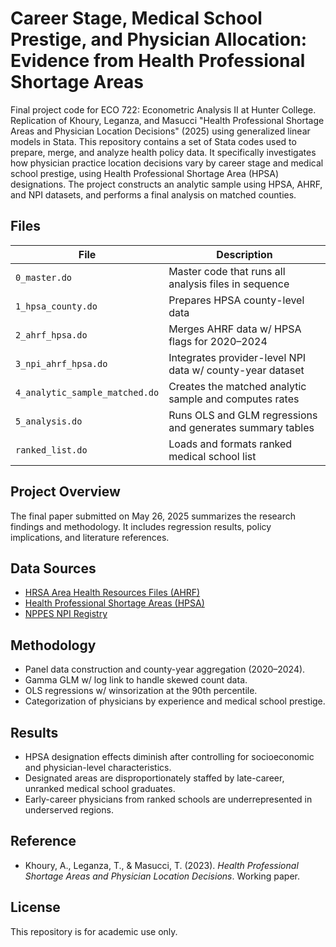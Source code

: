 # Career Stage, Medical School Prestige, and Physician Allocation: Evidence from Health Professional Shortage Areas

Final project code for ECO 722: Econometric Analysis II at Hunter College. Replication of Khoury, Leganza, and Masucci "Health Professional Shortage Areas and Physician Location Decisions" (2025) using generalized linear models in Stata. This repository contains a set of Stata codes used to prepare, merge, and analyze health policy data. It specifically investigates how physician practice location decisions vary by career stage and medical school prestige, using Health Professional Shortage Area (HPSA) designations. The project constructs an analytic sample using HPSA, AHRF, and NPI datasets, and performs a final analysis on matched counties.

## Files

| File                           | Description                                                        |
|--------------------------------|--------------------------------------------------------------------|
| `0_master.do`                  | Master code that runs all analysis files in sequence               |
| `1_hpsa_county.do`             | Prepares HPSA county-level data                                    |
| `2_ahrf_hpsa.do`               | Merges AHRF data w/ HPSA flags for 2020–2024                       |
| `3_npi_ahrf_hpsa.do`           | Integrates provider-level NPI data w/ county-year dataset          |
| `4_analytic_sample_matched.do` | Creates the matched analytic sample and computes rates             |
| `5_analysis.do`                | Runs OLS and GLM regressions and generates summary tables          |
| `ranked_list.do`               | Loads and formats ranked medical school list                       |


## Project Overview

The final paper submitted on May 26, 2025 summarizes the research findings and methodology. It includes regression results, policy implications, and literature references.

## Data Sources

- [HRSA Area Health Resources Files (AHRF)](https://data.hrsa.gov/data/download)
- [Health Professional Shortage Areas (HPSA)](https://data.hrsa.gov/topics/health-workforce/shortage-areas)
- [NPPES NPI Registry](https://download.cms.gov/nppes/NPI_Files.html)

## Methodology

- Panel data construction and county-year aggregation (2020–2024).
- Gamma GLM w/ log link to handle skewed count data.
- OLS regressions w/ winsorization at the 90th percentile.
- Categorization of physicians by experience and medical school prestige.

## Results

- HPSA designation effects diminish after controlling for socioeconomic and physician-level characteristics.
- Designated areas are disproportionately staffed by late-career, unranked medical school graduates.
- Early-career physicians from ranked schools are underrepresented in underserved regions.

## Reference

- Khoury, A., Leganza, T., & Masucci, T. (2023). *Health Professional Shortage Areas and Physician Location Decisions*. Working paper.

## License

This repository is for academic use only.
